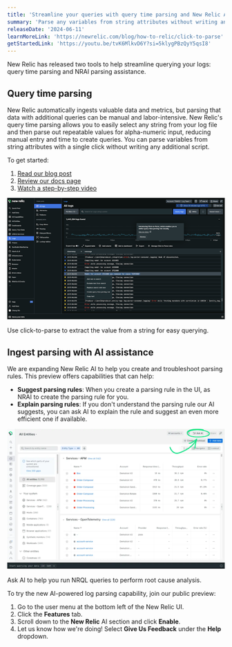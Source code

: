 ```yaml
---
title: 'Streamline your queries with query time parsing and New Relic AI'
summary: 'Parse any variables from string attributes without writing any additional script'
releaseDate: '2024-06-11'
learnMoreLink: 'https://newrelic.com/blog/how-to-relic/click-to-parse'
getStartedLink: 'https://youtu.be/tvK6MlkvD6Y?si=5klygPBzQyY5qsI8'
---
```


New Relic has released two tools to help streamline querying your logs: query time parsing and NRAI parsing assistance. 

## Query time parsing 

New Relic automatically ingests valuable data and metrics, but parsing that data with additional queries can be manual and labor-intensive. New Relic's query time parsing allows you to easily select any string from your log file and then parse out repeatable values for alpha-numeric input, reducing manual entry and time to create queries. You can parse variables from string attributes with a single click without writing any additional script.

To get started:
1. [Read our blog post](https://newrelic.com/blog/how-to-relic/click-to-parse)
2. [Review our docs page](https://docs.newrelic.com/docs/logs/ui-data/query-time-parsing/)
3. [Watch a step-by-step video](https://www.youtube.com/watch?v=tvK6MlkvD6Y)

![A screenshot showing how to extract a value from a string.](./images/pic2.png "A screenshot showing how to extract a value from a string.")

<figcaption>Use click-to-parse to extract the value from a string for easy querying.</figcaption>

## Ingest parsing with AI assistance

We are expanding New Relic AI to help you create and troubleshoot parsing rules. This preview offers capabilities that can help:

* **Suggest parsing rules**: When you create a parsing rule in the UI, as NRAI to create the parsing rule for you. 
* **Explain parsing rules**: If you don't understand the parsing rule our AI suggests, you can ask AI to explain the rule and suggest an even more efficient one if available. 

![A screenshot showing NRAI enabled.](./images/pic1.png "A screenshot showing NRAI enabled.")

<figcaption>Ask AI to help you run NRQL queries to perform root cause analysis.</figcaption>

To try the new AI-powered log parsing capability, join our public preview:

1. Go to the user menu at the bottom left of the New Relic UI.
2. Click the **Features** tab.
3. Scroll down to the **New Relic** AI section and click **Enable**.
4. Let us know how we're doing! Select **Give Us Feedback** under the **Help** dropdown.
